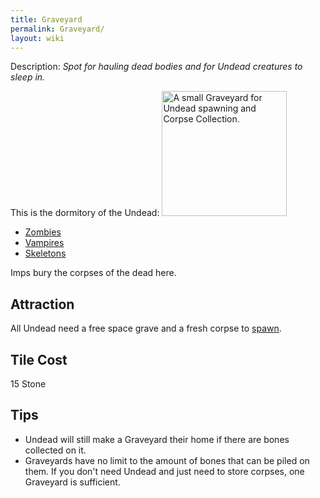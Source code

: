 ```yaml
---
title: Graveyard
permalink: Graveyard/
layout: wiki
---
```


Description: *Spot for hauling dead bodies and for Undead creatures to
sleep in.*

This is the dormitory of the Undead:
<img src="/keeperrl_wiki//keeperrl_wiki/Graveyard.png" title="fig:A small Graveyard for Undead spawning and Corpse Collection." alt="A small Graveyard for Undead spawning and Corpse Collection." width="200" />

-   [Zombies](/keeperrl_wiki/Zombie "wikilink")
-   [Vampires](/keeperrl_wiki/Vampire "wikilink")
-   [Skeletons](/keeperrl_wiki/Skeleton "wikilink")

Imps bury the corpses of the dead here.

Attraction
----------

All Undead need a free space grave and a fresh corpse to
[spawn](/keeperrl_wiki/Immigration "wikilink").

Tile Cost
---------

15 Stone

Tips
----

-   Undead will still make a Graveyard their home if there are bones
    collected on it.
-   Graveyards have no limit to the amount of bones that can be piled on
    them. If you don't need Undead and just need to store corpses, one
    Graveyard is sufficient.

